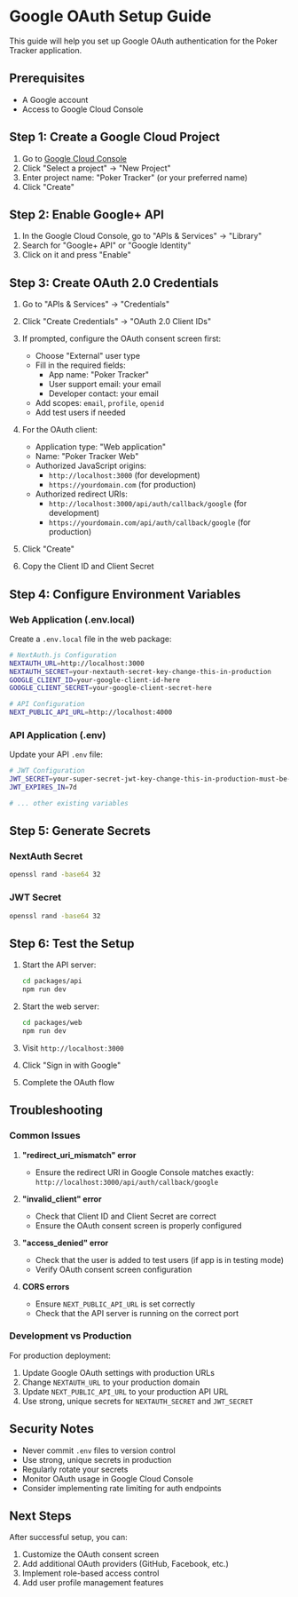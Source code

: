 # Google OAuth Setup Guide

This guide will help you set up Google OAuth authentication for the Poker Tracker application.

## Prerequisites

- A Google account
- Access to Google Cloud Console

## Step 1: Create a Google Cloud Project

1. Go to [Google Cloud Console](https://console.cloud.google.com/)
2. Click "Select a project" → "New Project"
3. Enter project name: "Poker Tracker" (or your preferred name)
4. Click "Create"

## Step 2: Enable Google+ API

1. In the Google Cloud Console, go to "APIs & Services" → "Library"
2. Search for "Google+ API" or "Google Identity"
3. Click on it and press "Enable"

## Step 3: Create OAuth 2.0 Credentials

1. Go to "APIs & Services" → "Credentials"
2. Click "Create Credentials" → "OAuth 2.0 Client IDs"
3. If prompted, configure the OAuth consent screen first:
   - Choose "External" user type
   - Fill in the required fields:
     - App name: "Poker Tracker"
     - User support email: your email
     - Developer contact: your email
   - Add scopes: `email`, `profile`, `openid`
   - Add test users if needed

4. For the OAuth client:
   - Application type: "Web application"
   - Name: "Poker Tracker Web"
   - Authorized JavaScript origins:
     - `http://localhost:3000` (for development)
     - `https://yourdomain.com` (for production)
   - Authorized redirect URIs:
     - `http://localhost:3000/api/auth/callback/google` (for development)
     - `https://yourdomain.com/api/auth/callback/google` (for production)

5. Click "Create"
6. Copy the Client ID and Client Secret

## Step 4: Configure Environment Variables

### Web Application (.env.local)

Create a `.env.local` file in the web package:

```bash
# NextAuth.js Configuration
NEXTAUTH_URL=http://localhost:3000
NEXTAUTH_SECRET=your-nextauth-secret-key-change-this-in-production
GOOGLE_CLIENT_ID=your-google-client-id-here
GOOGLE_CLIENT_SECRET=your-google-client-secret-here

# API Configuration
NEXT_PUBLIC_API_URL=http://localhost:4000
```

### API Application (.env)

Update your API `.env` file:

```bash
# JWT Configuration
JWT_SECRET=your-super-secret-jwt-key-change-this-in-production-must-be-32-chars-min
JWT_EXPIRES_IN=7d

# ... other existing variables
```

## Step 5: Generate Secrets

### NextAuth Secret

```bash
openssl rand -base64 32
```

### JWT Secret

```bash
openssl rand -base64 32
```

## Step 6: Test the Setup

1. Start the API server:

   ```bash
   cd packages/api
   npm run dev
   ```

2. Start the web server:

   ```bash
   cd packages/web
   npm run dev
   ```

3. Visit `http://localhost:3000`
4. Click "Sign in with Google"
5. Complete the OAuth flow

## Troubleshooting

### Common Issues

1. **"redirect_uri_mismatch" error**
   - Ensure the redirect URI in Google Console matches exactly: `http://localhost:3000/api/auth/callback/google`

2. **"invalid_client" error**
   - Check that Client ID and Client Secret are correct
   - Ensure the OAuth consent screen is properly configured

3. **"access_denied" error**
   - Check that the user is added to test users (if app is in testing mode)
   - Verify OAuth consent screen configuration

4. **CORS errors**
   - Ensure `NEXT_PUBLIC_API_URL` is set correctly
   - Check that the API server is running on the correct port

### Development vs Production

For production deployment:

1. Update Google OAuth settings with production URLs
2. Change `NEXTAUTH_URL` to your production domain
3. Update `NEXT_PUBLIC_API_URL` to your production API URL
4. Use strong, unique secrets for `NEXTAUTH_SECRET` and `JWT_SECRET`

## Security Notes

- Never commit `.env` files to version control
- Use strong, unique secrets in production
- Regularly rotate your secrets
- Monitor OAuth usage in Google Cloud Console
- Consider implementing rate limiting for auth endpoints

## Next Steps

After successful setup, you can:

1. Customize the OAuth consent screen
2. Add additional OAuth providers (GitHub, Facebook, etc.)
3. Implement role-based access control
4. Add user profile management features
